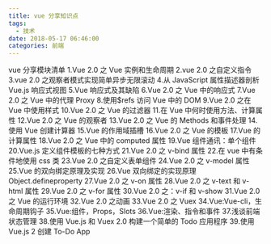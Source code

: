 ```yaml
---
title: vue 分享知识点
tags:
  - 技术
date: 2018-05-17 06:46:00
categories: 前端
---
```


vue 分享模块清单
1.Vue 2.0 之 Vue 实例和生命周期
2.vue 2.0 之自定义指令
3.vue 2.0 之观察者模式实现简单异步无限滚动 4.从 JavaScript 属性描述器剖析 Vue.js 响应式视图
5.Vue 响应式及其缺陷
6.Vue 2.0 之 Vue 中的响应式
7.Vue 2.0 之 Vue 中的代理 Proxy 8.使用\$refs 访问 Vue 中的 DOM
9.Vue 2.0 之在 Vue 中使用样式
10.Vue 2.0 之 Vue 的过滤器 11.在 Vue 中何时使用方法、计算属性
12.Vue 2.0 之 Vue 的观察者
13.Vue 2.0 之 Vue 的 Methods 和事件处理 14.使用 Vue 创建计算器
15.Vue 的作用域插槽
16.Vue 2.0 之 Vue 的模板
17.Vue 的计算属性
18.Vue 2.0 之 Vue 中的 computed 属性
19.Vue 组件通讯：单个组件
20.Vue.js 定义组件模板的七种方式
21.Vue 2.0 之 v-bind 属性 22.在 vue 中有条件地使用 css 类
23.Vue 2.0 之自定义表单组件
24.Vue 2.0 之 v-model 属性
25.Vue 的双向绑定原理及实现
26.Vue 双向绑定的实现原理 Object.defineproperty
27.Vue 2.0 之 v-on 属性
28.Vue 2.0 之 v-text 和 v-html 属性
29.Vue 2.0 之 v-for 属性
30.Vue 2.0 之：v-if 和 v-show
31.Vue 2.0 之 Vue 的运行环境
32.Vue 2.0 之动画
33.Vue 2.0 之 Vuex
34.Vue:Vue-cli，生命周期钩子
35.Vue:组件，Props，Slots
36.Vue:渲染、指令和事件 37.浅谈前端状态管理 38.使用 Vue.js 和 Vuex 2.0 构建一个简单的 Todo 应用程序 39.使用 Vue.js 2 创建 To-Do App
